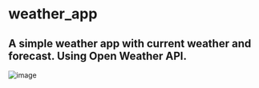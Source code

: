 # weather_app

## A simple weather app with current weather and forecast. Using Open Weather API.
![image](https://github.com/user-attachments/assets/431e35a7-4665-4955-9f6b-620567c4cc36)
